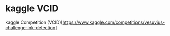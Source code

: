 # kaggle VCID
kaggle Competition (VCID)[https://www.kaggle.com/competitions/vesuvius-challenge-ink-detection] 